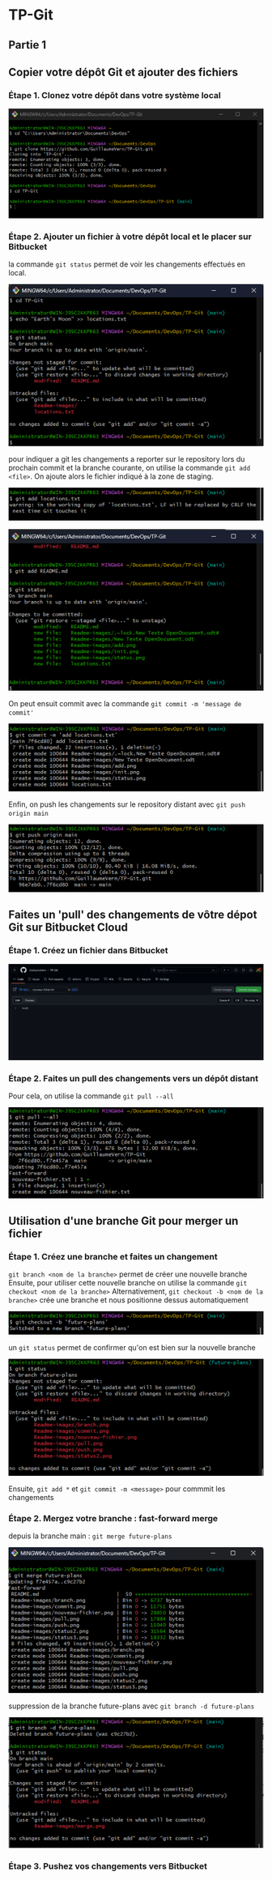 # TP-Git

## Partie 1
## Copier votre dépôt Git et ajouter des fichiers 
### Étape 1. Clonez votre dépôt dans votre système local

![image info](./Readme-images/init.png)



### Étape 2. Ajouter un fichier à votre dépôt local et le placer sur Bitbucket


la commande `git status` permet de voir les changements effectués en local.

![image info](./Readme-images/status.png)


pour indiquer a git les changements a reporter sur le repository lors du prochain commit et la branche courante, on utilise la commande `git add <file>`.
On ajoute alors le fichier indiqué à la zone de staging.

![image info](./Readme-images/add.png)

![image info](./Readme-images/status2.png)


On peut ensuit commit avec la commande `git commit -m 'message de commit'`

![image info](./Readme-images/commit.png)


Enfin, on push les changements sur le repository distant avec `git push origin main`

![image info](./Readme-images/push.png)


## Faites un 'pull' des changements de vôtre dépot Git sur Bitbucket Cloud 
### Étape 1. Créez un fichier dans Bitbucket 

![image info](./Readme-images/nouveau-fichier.png)


### Étape 2. Faites un pull des changements vers un dépôt distant 

Pour cela, on utilise la commande `git pull --all`

![image info](./Readme-images/pull.png)


## Utilisation d'une branche Git pour merger un fichier 
### Étape 1. Créez une branche et faites un changement 

`git branch <nom de la branche>` permet de créer une nouvelle branche
Ensuite, pour utiliser cette nouvelle branche on utilise la commande `git checkout <nom de la branche>`
Alternativement, `git checkout -b <nom de la branche>` crée une branche et nous positionne dessus automatiquement

![image info](./Readme-images/branch.png)

un `git status` permet de confirmer qu'on est bien sur la nouvelle branche

![image info](./Readme-images/status3.png)

Ensuite, `git add *` et `git commit -m <message>` pour commmit les changements


### Étape 2. Mergez votre branche : fast-forward merge 

depuis la branche main : `git merge future-plans`

![image info](./Readme-images/merge.png)


suppression de la branche future-plans avec `git branch -d future-plans`

![image info](./Readme-images/delete-branch.png)


### Étape 3. Pushez vos changements vers Bitbucket 



